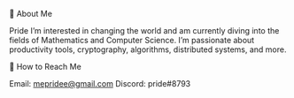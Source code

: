 🙋 About Me

Pride
I’m interested in changing the world and am currently diving into the fields of Mathematics and Computer Science.
I’m passionate about productivity tools, cryptography, algorithms, distributed systems, and more.

💁 How to Reach Me

Email: mepridee@gmail.com
Discord: pride#8793
